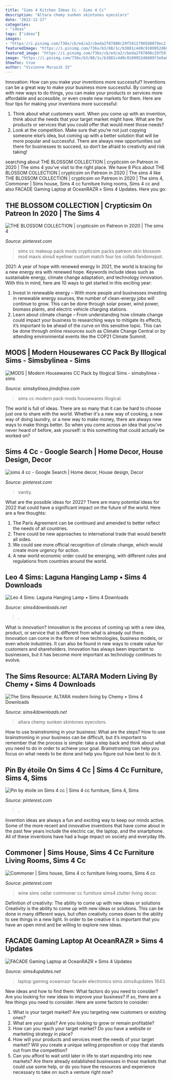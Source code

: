 ```yaml
---
title: "Sims 4 Kitchen Ideas Cc - Sims 4 Cc"
description: "Altara chemy sunken skintones eyecolors"
date: "2022-12-17"
categories:
- "ideas"
tags: ["ideas"]
images:
- "https://i.pinimg.com/736x/cb/ed/a2/cbeda2f87808c29f5911798598079ec2--wine-cellars-shopping.jpg"
featuredImage: "https://i.pinimg.com/736x/b3/88/1c/b3881c4d0c9109952d6809f3e9a0639b--the-sims-sims-.jpg"
featured_image: "https://i.pinimg.com/736x/cb/ed/a2/cbeda2f87808c29f5911798598079ec2--wine-cellars-shopping.jpg"
image: "https://i.pinimg.com/736x/b3/88/1c/b3881c4d0c9109952d6809f3e9a0639b--the-sims-sims-.jpg"
ShowToc: true
author: "Vivienne Murazik IV"
---
```



Innovation: How can you make your inventions more successful?
Inventions can be a great way to make your business more successful. By coming up with new ways to do things, you can make your products or services more affordable and accessible, or even create new markets for them. Here are four tips for making your inventions more successful:
1. Think about what customers want. When you come up with an invention, think about the needs that your target market might have. What are the products or services that you could offer that would meet those needs?
2. Look at the competition. Make sure that you’re not just copying someone else’s idea, but coming up with a better solution that will be more popular and successful. There are always new opportunities out there for businesses to succeed, so don’t be afraid to creativity and risk taking!

	

		
searching about THE BLOSSOM COLLECTION | crypticsim on Patreon in 2020 | The sims 4 you've visit to the right place. We have 8 Pics about THE BLOSSOM COLLECTION | crypticsim on Patreon in 2020 | The sims 4 like THE BLOSSOM COLLECTION | crypticsim on Patreon in 2020 | The sims 4, Commoner | Sims house, Sims 4 cc furniture living rooms, Sims 4 cc and also FACADE Gaming Laptop at OceanRAZR » Sims 4 Updates. Here you go:
		
    
## THE BLOSSOM COLLECTION | Crypticsim On Patreon In 2020 | The Sims 4

<img loading=lazy src="https://i.pinimg.com/736x/31/b6/8b/31b68b59617ab0e2430cb55a22aef759.jpg" onerror="this.onerror=null;this.src='https://tse4.mm.bing.net/th?id=OIP.i-mP7wdO8_X-wa6_PTXfMwHaKT&amp;pid=15.1';" alt="THE BLOSSOM COLLECTION | crypticsim on Patreon in 2020 | The sims 4">

_Source: pinterest.com_

>sims cc makeup pack mods crypticsim packs patreon skin blossom mod maxis sims4 eyeliner custom match four los collab fandomspot. 

	

2021: A year of hope with renewed energy
In 2021, the world is bracing for a new energy era with renewed hope. Keywords include ideas such as sustainable energy, climate change adaptation, and technology innovation. With this in mind, here are 10 ways to get started in this exciting year:
1. Invest in renewable energy – With more people and businesses investing in renewable energy sources, the number of clean-energy jobs will continue to grow. This can be done through solar power, wind power, biomass plants, and electric vehicle charging stations.
2. Learn about climate change – From understanding how climate change could impact your business to researching ways to mitigate its effects, it’s important to be ahead of the curve on this sensitive topic. This can be done through online resources such as Climate Change Central or by attending environmental events like the COP21 Climate Summit.

    
## MODS | Modern Housewares CC Pack By Illogical Sims - Simsbylinea - Sims

<img loading=lazy src="https://image.jimcdn.com/app/cms/image/transf/dimension=4000x3000:format=png/path/sf295890aa8372670/image/i7ec90fba45019874/version/1574023840/image.png" onerror="this.onerror=null;this.src='https://tse1.mm.bing.net/th?id=OIP.cj-IvRnizeCgpRxyHiL1kAHaKj&amp;pid=15.1';" alt="MODS | Modern Housewares CC Pack by Illogical Sims - simsbylinea - sims">

_Source: simsbylinea.jimdofree.com_

>sims cc modern pack mods housewares illogical. 

	

The world is full of ideas. There are so many that it can be hard to choose just one to share with the world. Whether it's a new way of cooking, a new way of doing laundry, or a new way to make money, there are always new ways to make things better. So when you come across an idea that you've never heard of before, ask yourself: is this something that could actually be worked on?

    
## Sims 4 Cc - Google Search | Home Decor, House Design, Decor

<img loading=lazy src="https://i.pinimg.com/736x/b3/88/1c/b3881c4d0c9109952d6809f3e9a0639b--the-sims-sims-.jpg" onerror="this.onerror=null;this.src='https://tse1.mm.bing.net/th?id=OIP.8noUQh_Vl6W_bEWIygqV0QHaEj&amp;pid=15.1';" alt="sims 4 cc - Google Search | Home decor, House design, Decor">

_Source: pinterest.com_

>vanity. 

	

What are the possible ideas for 2022?
There are many potential ideas for 2022 that could have a significant impact on the future of the world. Here are a few thoughts: 
1. The Paris Agreement can be continued and amended to better reflect the needs of all countries. 
2. There could be new approaches to international trade that would benefit all sides. 
3. We could see more official recognition of climate change, which would create more urgency for action. 
4. A new world economic order could be emerging, with different rules and regulations from countries around the world. 

    
## Leo 4 Sims: Laguna Hanging Lamp • Sims 4 Downloads

<img loading=lazy src="https://sims4downloads.net/wp-content/uploads/2020/07/Laguna-Lamp.jpg" onerror="this.onerror=null;this.src='https://tse3.mm.bing.net/th?id=OIP.6yCQ0ZsuUT5fyoDCFdrA-gHaFg&amp;pid=15.1';" alt="Leo 4 Sims: Laguna Hanging Lamp • Sims 4 Downloads">

_Source: sims4downloads.net_

>. 

	

What is innovation?
Innovation is the process of coming up with a new idea, product, or service that is different from what is already out there. Innovation can come in the form of new technologies, business models, or even whole industries. It can also be found in new ways to create value for customers and shareholders. Innovation has always been important to businesses, but it has become more important as technology continues to evolve.

    
## The Sims Resource: ALTARA Modern Living By Chemy • Sims 4 Downloads

<img loading=lazy src="https://sims4downloads.net/wp-content/uploads/2015/04/5113.jpg" onerror="this.onerror=null;this.src='https://tse1.mm.bing.net/th?id=OIP.uNwTu6NvgclR8lBypBi8qAHaFj&amp;pid=15.1';" alt="The Sims Resource: ALTARA modern living by Chemy • Sims 4 Downloads">

_Source: sims4downloads.net_

>altara chemy sunken skintones eyecolors. 

	

How to use brainstroming in your business: What are the steps?
How to use brainstroming in your business can be difficult, but it’s important to remember that the process is simple: take a step back and think about what you need to do in order to achieve your goal. Brainstroming can help you focus on what needs to be done and help you figure out how best to do it.

    
## Pin By étoile On Sims 4 Cc | Sims 4 Cc Furniture, Sims 4, Sims

<img loading=lazy src="https://i.pinimg.com/736x/8b/f9/8c/8bf98c71ff05cdd62a3c845b4bcacdf5.jpg" onerror="this.onerror=null;this.src='https://tse4.mm.bing.net/th?id=OIP.DE9FXDsFswVUCHm9llFC6wHaG4&amp;pid=15.1';" alt="Pin by étoile on Sims 4 cc | Sims 4 cc furniture, Sims 4, Sims">

_Source: pinterest.com_

>. 

	

Invention ideas are always a fun and exciting way to keep our minds active. Some of the more recent and innovative inventions that have come about in the past few years include the electric car, the laptop, and the smartphone. All of these inventions have had a huge impact on society and everyday life.

    
## Commoner | Sims House, Sims 4 Cc Furniture Living Rooms, Sims 4 Cc

<img loading=lazy src="https://i.pinimg.com/736x/cb/ed/a2/cbeda2f87808c29f5911798598079ec2--wine-cellars-shopping.jpg" onerror="this.onerror=null;this.src='https://tse4.mm.bing.net/th?id=OIP.kOyE6Ig3dCoVTxF4qM3KdwHaKR&amp;pid=15.1';" alt="Commoner | Sims house, Sims 4 cc furniture living rooms, Sims 4 cc">

_Source: pinterest.com_

>wine sims cellar commoner cc furniture sims4 clutter living decor. 

	

Definition of creativity: The ability to come up with new ideas or solutions
Creativity is the ability to come up with new ideas or solutions. This can be done in many different ways, but often creativity comes down to the ability to see things in a new light. In order to be creative it is important that you have an open mind and be willing to explore new ideas.

    
## FACADE Gaming Laptop At OceanRAZR » Sims 4 Updates

<img loading=lazy src="http://sims4updates.net/wp-content/uploads/2018/05/1643.jpg" onerror="this.onerror=null;this.src='https://tse3.mm.bing.net/th?id=OIP.V9lD3v5oT6fUR7m5u4VcYgHaEK&amp;pid=15.1';" alt="FACADE Gaming Laptop at OceanRAZR » Sims 4 Updates">

_Source: sims4updates.net_

>laptop gaming oceanrazr facade electronics sims sims4updates 1643. 

	

New ideas and how to find them: What factors do you need to consider?
Are you looking for new ideas to improve your business? If so, there are a few things you need to consider. Here are some factors to consider:
1) What is your target market? Are you targeting new customers or existing ones? 
2) What are your goals? Are you looking to grow or remain profitable? 
3) How can you reach your target market? Do you have a website or marketing strategy in place? 
4) How will your products and services meet the needs of your target market? Will you create a unique selling proposition or copy that stands out from the competition? 
5) Can you afford to wait until later in life to start expanding into new markets? Are there already established businesses in those markets that could use some help, or do you have the resources and experience necessary to take on such a venture right now?

